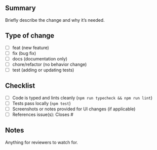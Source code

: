 ## Summary

Briefly describe the change and why it’s needed.

## Type of change

- [ ] feat (new feature)
- [ ] fix (bug fix)
- [ ] docs (documentation only)
- [ ] chore/refactor (no behavior change)
- [ ] test (adding or updating tests)

## Checklist

- [ ] Code is typed and lints cleanly (`npm run typecheck && npm run lint`)
- [ ] Tests pass locally (`npm test`)
- [ ] Screenshots or notes provided for UI changes (if applicable)
- [ ] References issue(s): Closes #

## Notes

Anything for reviewers to watch for.

